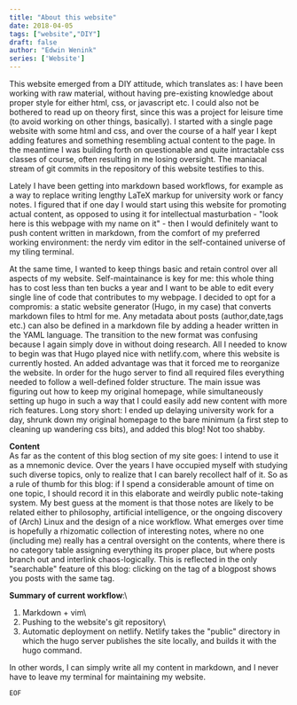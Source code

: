 ```yaml
---
title: "About this website"
date: 2018-04-05
tags: ["website","DIY"]
draft: false
author: "Edwin Wenink"
series: ['Website']
---
```


This website emerged from a DIY attitude, which translates as: I have been working with raw material, without having pre-existing knowledge about proper style for either html, css, or javascript etc. 
I could also not be bothered to read up on theory first, since this was a project for leisure time (to avoid working on other things, basically).
I started with a single page website with some html and css, and over the course of a half year I kept adding features and something resembling actual content to the page. In the meantime I was building forth on questionable and quite intractable css classes of course, often resulting in me losing oversight. The maniacal stream of git commits in the repository of this website testifies to this. 

Lately I have been getting into markdown based workflows, for example as a way to replace writing lengthy LaTeX markup for university work or fancy notes. I figured that if one day I would start using this website for promoting actual content, as opposed to using it for intellectual masturbation - "look here is this webpage with my name on it" - then I would definitely want to push content written in markdown, from the comfort of my preferred working environment: the nerdy vim editor in the self-contained universe of my tiling terminal. 

At the same time, I wanted to keep things basic and retain control over all aspects of my website. Self-maintainance is key for me: this whole thing has to cost less than ten bucks a year and I want to be able to edit every single line of code that contributes to my webpage.
I decided to opt for a compromis: a static website generator (Hugo, in my case) that converts markdown files to html for me. Any metadata about posts (author,date,tags etc.) can also be defined in a markdown file by adding a header written in the YAML language. The transition to the new format was confusing because I again simply dove in without doing research. All I needed to know to begin was that Hugo played nice with netlify.com, where this website is currently hosted. An added advantage was that it forced me to reorganize the website. In order for the hugo server to find all required files everything needed to follow a well-defined folder structure. The main issue was figuring out how to keep my original homepage, while simultaneously setting up hugo in such a way that I could easily add new content with more rich features. Long story short: I ended up delaying university work for a day, shrunk down my original homepage to the bare minimum (a first step to cleaning up wandering css bits), and added this blog! Not too shabby. 

**Content**\
As far as the content of this blog section of my site goes: I intend to use it as a mnemonic device. Over the years I have occupied myself with studying such diverse topics, only to realize that I can barely recollect half of it. So as a rule of thumb for this blog: if I spend a considerable amount of time on one topic, I should record it in this elaborate and weirdly public note-taking system. My best guess at the moment is that those notes are likely to be related either to philosophy, artificial intelligence, or the ongoing discovery of (Arch) Linux and the design of a nice workflow.  What emerges over time is hopefully a rhizomatic collection of interesting notes, where no one (including me) really has a central oversight on the contents, where there is no category table assigning everything its proper place, but where posts branch out and interlink chaos-logically. This is reflected in the only "searchable" feature of this blog: clicking on the tag of a blogpost shows you posts with the same tag.

**Summary of current workflow**:\
1) Markdown + vim\
2) Pushing to the website's git repository\
3) Automatic deployment on netlify. Netlify takes the "public" directory in which the hugo server publishes the site locally, and builds it with the hugo command. 

In other words, I can simply write all my content in markdown, and I never have to leave my terminal for maintaining my website.


```
EOF
```

